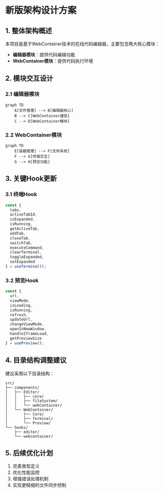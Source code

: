 # 新版架构设计方案

## 1. 整体架构概述

本项目是基于WebContainer技术的在线代码编辑器，主要包含两大核心模块：
- **编辑器模块**：提供代码编辑功能
- **WebContainer模块**：提供代码执行环境

## 2. 模块交互设计

### 2.1 编辑器模块
```mermaid
graph TD
    A[文件管理] --> B[编辑器核心]
    B --> C[WebContainer通信]
    C --> D[WebContainer模块]
```

### 2.2 WebContainer模块
```mermaid
graph TD
    E[容器管理] --> F[文件系统]
    F --> G[终端交互]
    G --> H[预览功能]
```

## 3. 关键Hook更新

### 3.1 终端Hook
```typescript
const { 
  tabs,
  activeTabId,
  isExpanded,
  isRunning,
  getActiveTab,
  addTab,
  closeTab,
  switchTab,
  executeCommand,
  clearTerminal,
  toggleExpanded,
  setExpanded
} = useTerminal();
```

### 3.2 预览Hook
```typescript
const { 
  url,
  viewMode,
  isLoading,
  isRunning,
  refresh,
  updateUrl,
  changeViewMode,
  openInNewWindow,
  handleIframeLoad,
  getPreviewSize
} = usePreview();
```

## 4. 目录结构调整建议

建议采用以下目录结构：
```
src/
├── components/
│   ├── Editor/
│   │   ├── core/
│   │   ├── fileSystem/
│   │   └── webContainer/
│   └── WebContainer/
│       ├── Core/
│       ├── Terminal/
│       └── Preview/
└── hooks/
    ├── editor/
    └── webcontainer/
```

## 5. 后续优化计划

1. 完善类型定义
2. 优化性能监控
3. 增强错误处理机制
4. 实现更精细的文件同步控制